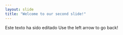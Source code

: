 ```yaml
---
layout: slide
title: "Welcome to our second slide!"
---
```

Este texto ha sido editado
Use the left arrow to go back!
